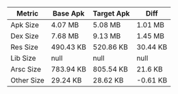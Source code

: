 | Metric     | **Base Apk** | Target Apk | Diff     |
| ---------- | ------------ | ---------- | -------- |
| Apk Size   | 4.07 MB      | 5.08 MB    | 1.01 MB  |
| Dex Size   | 7.68 MB      | 9.13 MB    | 1.45 MB  |
| Res Size   | 490.43 KB    | 520.86 KB  | 30.44 KB |
| Lib Size   | null         | null       | null     |
| Arsc Size  | 783.94 KB    | 805.54 KB  | 21.6 KB  |
| Other Size | 29.24 KB     | 28.62 KB   | -0.61 KB |

